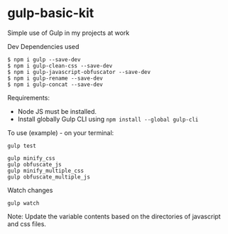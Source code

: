 # gulp-basic-kit
 Simple use of Gulp in my projects at work

Dev Dependencies used 
```
$ npm i gulp --save-dev
$ npm i gulp-clean-css --save-dev
$ npm i gulp-javascript-obfuscator --save-dev
$ npm i gulp-rename --save-dev
$ npm i gulp-concat --save-dev
```

Requirements:   
- Node JS must be installed.   
- Install globally Gulp CLI using `npm install --global gulp-cli`   

To use (example) - on your terminal:
```
gulp test

gulp minify_css
gulp obfuscate_js
gulp minify_multiple_css
gulp obfuscate_multiple_js
```

Watch changes
```
gulp watch
```

Note:
Update the variable contents based on the directories of javascript and css files.
